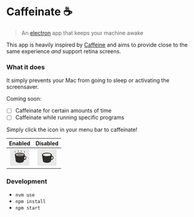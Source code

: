 # Caffeinate :coffee:
> An [electron](http://electron.atom.io/) app that keeps your machine awake

This app is heavily inspired by [Caffeine](http://lightheadsw.com/caffeine/) and aims to provide close to the same experience _and_ support retina screens.

### What it does
It simply prevents your Mac from going to sleep or activating the screensaver.

Coming soon:
  - [ ] Caffeinate for certain amounts of time
  - [ ] Caffeinate while running specific programs

Simply click the icon in your menu bar to caffeinate!

| Enabled        | Disabled           |
|:-------------:|:-------------:|
| ![enabled](https://github.com/cdonohue/caffeinate/blob/master/screenshots/enabled.png "Enabled")      | ![disabled](https://github.com/cdonohue/caffeinate/blob/master/screenshots/disabled.png "Disabled") |

### Development

  - `nvm use`
  - `npm install`
  - `npm start`
